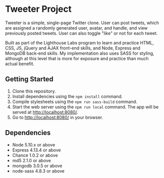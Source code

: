 # Tweeter Project

Tweeter is a simple, single-page Twitter clone. User can post tweets, which are assigned a randomly generated user, avatar, and handle, and view previously posted tweets. User can also toggle "like" or not for each tweet.

Built as part of the Lighthouse Labs program to learn and practice  HTML, CSS, JS, jQuery and AJAX front-end skills, and Node, Express and MongoDB back-end skills. My implementation also uses SASS for styling, although at this level that is more for exposure and practice than much actual benefit.

## Getting Started

1. Clone this repository.
2. Install dependencies using the `npm install` command.
3. Compile stylesheets using the `npm run sass-build` command.
4. Start the web server using the `npm run local` command. The app will be served at <http://localhost:8080/>.
5. Go to <http://localhost:8080/> in your browser.

## Dependencies

- Node 5.10.x or above
- Express 4.13.4 or above
- Chance 1.0.2 or above
- md5 2.1.0 or above
- mongodb 3.0.5 or above
- node-sass 4.8.3 or above
